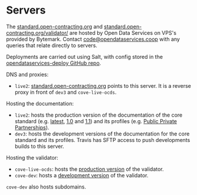 # Servers

The [standard.open-contracting.org](http://standard.open-contracting.org) and [standard.open-contracting.org/validator/](http://standard.open-contracting.org/validator/) are hosted by Open Data Services on VPS's provided by Bytemark. Contact [code@opendataservices.coop](mailto:code@opendataservices.coop) with any queries that relate directly to servers.

Deployments are carried out using Salt, with config stored in the [opendataservices-deploy GitHub repo](https://github.com/OpenDataServices/opendataservices-deploy).

DNS and proxies:

* `live2`: [standard.open-contracting.org](http://standard.open-contracting.org/) points to this server. It is a reverse proxy in front of `dev3` and `cove-live-ocds`.

Hosting the documentation:

* `live2`: hosts the production version of the documentation of the core standard (e.g. [latest](http://standard.open-contracting.org/latest/), [1.0](http://standard.open-contracting.org/1.0/) and [1.1](http://standard.open-contracting.org/1.1/)) and its profiles (e.g. [Public Private Partnerships](http://standard.open-contracting.org/profiles/ppp/latest/en/)).
* `dev3`: hosts the development versions of the documentation for the core standard and its profiles. Travis has SFTP access to push developments builds to this server.

Hosting the validator:

* `cove-live-ocds`: hosts the [production version]((http://standard.open-contracting.org/validator/)) of the validator.
* `cove-dev`: hosts a [development version](http://dev.cove.opendataservices.coop/validator/) of the validator.

`cove-dev` also hosts subdomains.
